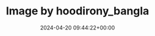 ---
archive_date: 2024-07-24
code: C5-ozLPPwKK
date: 2024-04-20 09:44:22+00:00
id: '3350294611430933130'
layout: post
media:
- id: '3350294611430933130'
  type: image
  url: media/C5-ozLPPwKK/3350294611430933130.jpg
permalink: /p/C5-ozLPPwKK/
thumbnail: media/C5-ozLPPwKK/3350294611430933130.jpg
title: Image by hoodirony_bangla
---